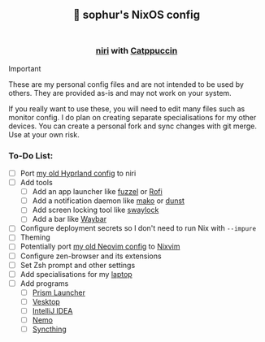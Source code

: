 <h2 align="center">
🚀 sophur's NixOS config<br/><br/>
</h2>

<h3 align="center">
  
[niri](https://github.com/YaLTeR/niri) with [Catppuccin](https://github.com/catppuccin)

</h3>

> [!IMPORTANT]
> These are my personal config files and are not intended to be used by others. They are provided as-is and may not work on your system.
> 
> If you really want to use these, you will need to edit many files such as monitor config. I do plan on creating separate specialisations for my other devices. You can create a personal fork and sync changes with git merge. Use at your own risk.

### To-Do List:
- [ ] Port [my old Hyprland config](https://github.com/sophuric/dotfiles-old) to niri
- [ ] Add tools
  - [ ] Add an app launcher like [fuzzel](https://codeberg.org/dnkl/fuzzel) or [Rofi](https://github.com/davatorium/rofi)
  - [ ] Add a notification daemon like [mako](https://github.com/emersion/mako) or [dunst](https://github.com/dunst-project/dunst)
  - [ ] Add screen locking tool like [swaylock](https://github.com/swaywm/swaylock)
  - [ ] Add a bar like [Waybar](https://github.com/Alexays/Waybar)
- [ ] Configure deployment secrets so I don't need to run Nix with `--impure`
- [ ] Theming
- [ ] Potentially port [my old Neovim config](https://github.com/sophuric/nvim) to [Nixvim](https://github.com/nix-community/nixvim)
- [ ] Configure zen-browser and its extensions
- [ ] Set Zsh prompt and other settings
- [ ] Add specialisations for my [laptop](https://nixos.wiki/wiki/Laptop)
- [ ] Add programs
  - [ ] [Prism Launcher](https://prismlauncher.org/)
  - [ ] [Vesktop](https://github.com/Vencord/Vesktop)
  - [ ] [IntelliJ IDEA](https://www.jetbrains.com/idea/)
  - [ ] [Nemo](https://github.com/linuxmint/nemo)
  - [ ] [Syncthing](https://syncthing.net/)
